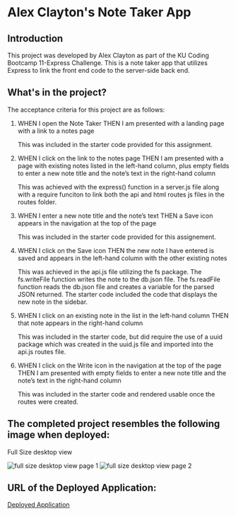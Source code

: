 # Alex Clayton's Note Taker App

## Introduction
This project was developed by Alex Clayton as part of the KU Coding Bootcamp 11-Express Challenge.  This is a note taker app that utilizes Express to link the front end code to the server-side back end.  

## What's in the project?
The acceptance criteria for this project are as follows:

1.  WHEN I open the Note Taker
    THEN I am presented with a landing page with a link to a notes page

    This was included in the starter code provided for this assignment.

2.  WHEN I click on the link to the notes page
    THEN I am presented with a page with existing notes listed in the left-hand column, plus empty fields to enter a new note title and the note’s text in the right-hand column

    This was achieved with the express() function in a server.js file along with a require funciton to link both the api and html routes js files in the routes folder.


3.  WHEN I enter a new note title and the note’s text
    THEN a Save icon appears in the navigation at the top of the page

    This was included in the starter code provided for this assignement.

4.  WHEN I click on the Save icon
    THEN the new note I have entered is saved and appears in the left-hand column with the other existing notes

    This was achieved in the api.js file utilizing the fs package. The fs.writeFile function writes the note to the db.json file. The fs.readFile function reads the db.json file and creates a variable for the parsed JSON returned. The starter code included the code that displays the new note in the sidebar.

5.  WHEN I click on an existing note in the list in the left-hand column
    THEN that note appears in the right-hand column

    This was included in the starter code, but did require the use of a uuid package which was created in the uuid.js file and imported into the api.js routes file.

6.  WHEN I click on the Write icon in the navigation at the top of the page
    THEN I am presented with empty fields to enter a new note title and the note’s text in the right-hand column

    This was included in the starter code and rendered usable once the routes were created.



## The completed project resembles the following image when deployed:

Full Size desktop view

![full size desktop view page 1](/Develop/assets/alex-clayton-note-taker.herokuapp.com_.png)
![full size desktop view page 2](/Develop/assets/alex-clayton-note-taker.herokuapp.com_notes.png)


## URL of the Deployed Application:

[Deployed Application](https://alex-clayton-note-taker.herokuapp.com/)


